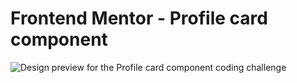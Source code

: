# Frontend Mentor - Profile card component

![Design preview for the Profile card component coding challenge](https://front-end-mentor-challenges-1.cedgarcia.vercel.app/)

